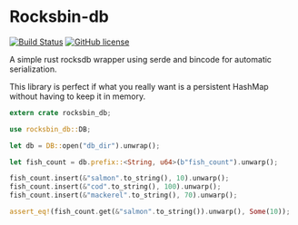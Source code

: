 # Rocksbin-db
[![Build Status](https://img.shields.io/travis/com/birktj/rocksbin-db.svg)](https://travis-ci.com/birktj/rocksbin-db)
[![GitHub license](https://img.shields.io/github/license/birktj/rocksbin-db.svg)](https://github.com/birktj/rocksbin-db/blob/master/LICENSE)


A simple rust rocksdb wrapper using serde and bincode
for automatic serialization.

This library is perfect if what you really want is a
persistent HashMap without having to keep it in memory.

```rust
extern crate rocksbin_db;

use rocksbin_db::DB;

let db = DB::open("db_dir").unwrap();

let fish_count = db.prefix::<String, u64>(b"fish_count").unwarp();

fish_count.insert(&"salmon".to_string(), 10).unwarp();
fish_count.insert(&"cod".to_string(), 100).unwarp();
fish_count.insert(&"mackerel".to_string(), 70).unwarp();

assert_eq!(fish_count.get(&"salmon".to_string()).unwarp(), Some(10));
```
